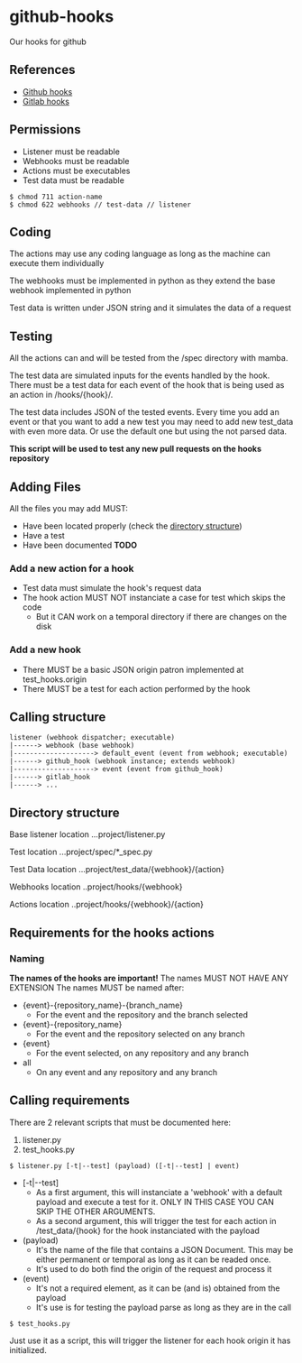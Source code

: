# github-hooks
Our hooks for github

## References

* [Github hooks](https://developer.github.com/v3/activity/events/types/)
* [Gitlab hooks](https://gitlab.com/gitlab-org/gitlab-ce/blob/master/doc/web_hooks/web_hooks.md)

## Permissions
* Listener must be readable
* Webhooks must be readable
* Actions must be executables
* Test data must be readable
```
$ chmod 711 action-name
$ chmod 622 webhooks // test-data // listener
```
## Coding
The actions may use any coding language as long as the machine can
execute them individually

The webhooks must be implemented in python as they extend the base webhook
implemented in python

Test data is written under JSON string and it simulates the data of a request

## Testing

All the actions can and will be tested from the /spec directory with mamba.

The test data are simulated inputs for the events handled by the hook. There
must be a test data for each event of the hook that is being used as an action
in /hooks/{hook}/.

The test data includes JSON of the tested events. Every time you add an event or
that you want to add a new test you may need to add new test_data with even
more data. Or use the default one but using the not parsed data.

**This script will be used to test any new pull requests on the hooks repository**

## Adding Files

All the files you may add MUST:

- Have been located properly (check the [directory structure](#directory-structure))
- Have a test
- Have been documented **TODO**

### Add a new action for a hook

* Test data must simulate the hook's request data
* The hook action MUST NOT instanciate a case for test which skips the code
  * But it CAN work on a temporal directory if there are changes on the disk

### Add a new hook

* There MUST be a basic JSON origin patron implemented at test_hooks.origin
* There MUST be a test for each action performed by the hook

## Calling structure

```
listener (webhook dispatcher; executable)
|------> webhook (base webhook)
|--------------------> default_event (event from webhook; executable)
|------> github_hook (webhook instance; extends webhook)
|--------------------> event (event from github_hook)
|------> gitlab_hook
|------> ...
```

## Directory structure

Base listener location
...project/listener.py

Test location
...project/spec/*_spec.py

Test Data location
...project/test_data/{webhook}/{action}

Webhooks location
..project/hooks/{webhook}

Actions location
..project/hooks/{webhook}/{action}

## Requirements for the hooks actions

### Naming
**The names of the hooks are important!**
The names MUST NOT HAVE ANY EXTENSION
The names MUST be named after:
* {event}-{repository_name}-{branch_name}
  * For the event and the repository and the branch selected
* {event}-{repository_name}
  * For the event and the repository selected on any branch
* {event}
  * For the event selected, on any repository and any branch
* all
  * On any event and any repository and any branch

## Calling requirements

There are 2 relevant scripts that must be documented here:

1. listener.py
2. test_hooks.py

```
$ listener.py [-t|--test] (payload) ([-t|--test] | event)
```
* [-t|--test]
  - As a first argument, this will instanciate a 'webhook' with a default
    payload and execute a test for it. ONLY IN THIS CASE YOU CAN SKIP THE
    OTHER ARGUMENTS.
  - As a second argument, this will trigger the test for each action in
    /test_data/{hook} for the hook instanciated with the payload
* (payload)
  - It's the name of the file that contains a JSON Document. This may be either
    permanent or temporal as long as it can be readed once.
  - It's used to do both find the origin of the request and process it
* (event)
  - It's not a required element, as it can be (and is) obtained from the payload
  - It's use is for testing the payload parse as long as they are in the call

```
$ test_hooks.py
```

Just use it as a script, this will trigger the listener for each hook origin it
has initialized.

